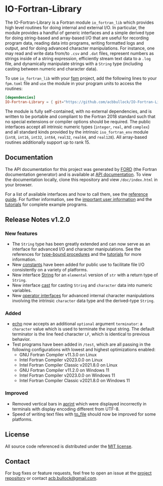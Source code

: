 # IO-Fortran-Library

The IO-Fortran-Library is a Fortran module `io_fortran_lib` which provides high level routines for doing internal and external I/O. In particular, the module provides a handful of generic interfaces and a simple derived type for doing string-based and array-based I/O that are useful for recording program data, reading data into programs, writing formatted logs and output, and for doing advanced character manipulations. For instance, one may read and write data from/to `.csv` and `.dat` files, represent numbers as strings inside of a string expression, efficiently stream text data to a `.log` file, and dynamically manipulate strings with a `String` type (including casting between numeric and character data).

To use `io_fortran_lib` with your [fpm](https://github.com/fortran-lang/fpm) project, add the following lines to your `fpm.toml` file and `use` the module in your program units to access the routines:

```toml
[dependencies]
IO-Fortran-Library = { git="https://github.com/acbbullock/IO-Fortran-Library", branch="main" }
```

The module is fully self-contained, with no external dependencies, and is written to be portable and compliant to the Fortran 2018 standard such that no special extensions or compiler options should be required. The public interfaces accept all intrinsic numeric types (`integer`, `real`, and `complex`) and all standard kinds provided by the intrinsic `iso_fortran_env` module (`int8`, `int16`, `int32`, `int64`, `real32`, `real64`, and `real128`). All array-based routines additionally support up to rank 15.

## Documentation

The API documentation for this project was generated by [FORD](https://github.com/Fortran-FOSS-Programmers/ford) (the Fortran documentation generator) and is available at [API documentation](https://acbbullock.github.io/IO-Fortran-Library/doc/index.html). To view the documentation locally, clone this repository and view `/doc/index.html` in your browser.

For a list of available interfaces and how to call them, see the [reference guide](https://acbbullock.github.io/IO-Fortran-Library/doc/page/Ref/index.html). For further information, see the [important user information](https://acbbullock.github.io/IO-Fortran-Library/doc/page/UserInfo/index.html) and the [tutorials](https://acbbullock.github.io/IO-Fortran-Library/doc/page/Examples/index.html) for complete example programs.

## Release Notes v1.2.0

### New features

* The `String` type has been greatly extended and can now serve as an interface for advanced I/O and character manipulations. See the references for [type-bound procedures](https://acbbullock.github.io/IO-Fortran-Library/doc/page/Ref/string-methods.html) and the [tutorials](https://acbbullock.github.io/IO-Fortran-Library/doc/page/Examples/index.html) for more information.
* New [constants](https://acbbullock.github.io/IO-Fortran-Library/doc/page/Ref/constants.html) have been added for public use to facilitate file I/O consistently on a variety of platforms.
* New interface [String](https://acbbullock.github.io/IO-Fortran-Library/doc/page/Ref/string.html) for an `elemental` version of `str` with a return type of `String`.
* New interface [cast](https://acbbullock.github.io/IO-Fortran-Library/doc/page/Ref/cast.html) for casting `String` and `character` data into numeric variables.
* New [operator interfaces](https://acbbullock.github.io/IO-Fortran-Library/doc/page/Ref/operators.html) for advanced internal character manipulations involving the intrinsic `character` data type and the derived-type `String`.

### Added

* [echo](https://acbbullock.github.io/IO-Fortran-Library/doc/page/Ref/echo.html) now accepts an additional `optional` argument `terminator`: a `character` value which is used to terminate the input string. The default terminator is the line feed character `LF`, which is identical to previous behavior.
* Test programs have been added in `/test`, which are all passing in the following configurations with lowest and highest optimizations enabled:
  * GNU Fortran Compiler v11.3.0 on Linux
  * Intel Fortran Compiler v2023.0.0 on Linux
  * Intel Fortran Compiler Classic v2021.8.0 on Linux
  * GNU Fortran Compiler v11.2.0 on Windows 11
  * Intel Fortran Compiler v2023.0.0 on Windows 11
  * Intel Fortran Compiler Classic v2021.8.0 on Windows 11

### Improved

* Removed vertical bars in [aprint](https://acbbullock.github.io/IO-Fortran-Library/doc/page/Ref/aprint.html) which were displayed incorrectly in terminals with display encoding different from UTF-8.
* Speed of writing text files with [to_file](https://acbbullock.github.io/IO-Fortran-Library/doc/page/Ref/to_file.html) should now be improved for some platforms.

## License

All source code referenced is distributed under the [MIT license](https://github.com/acbbullock/IO-Fortran-Library/blob/main/LICENCE).

## Contact

For bug fixes or feature requests, feel free to open an issue at the [project repository](https://github.com/acbbullock/IO-Fortran-Library) or contact [acb.bullock@gmail.com](mailto:acb.bullock@gmail.com).
